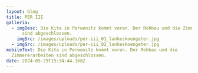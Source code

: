 ```yaml
---
layout: blog
title: PER III
galleria:
  - imgDesc: Die Kita in Perwenitz kommt voran. Der Rohbau und die Zimmererarbeiten
      sind abgeschlossen.
    imgSrc: /images/uploads/per-iii_01_lankeskoengeter.jpg
  - imgSrc: /images/uploads/per-iii_02_lankeskoengeter.jpg
mobileText: Die Kita in Perwenitz kommt voran. Der Rohbau und die
  Zimmererarbeiten sind abgeschlossen.
date: 2024-05-29T15:34:44.168Z
---
```

